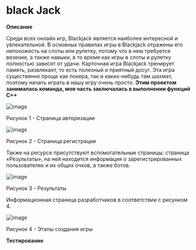 # black Jack

**Описание**

Среди всех онлайн игр, Blackjack является наиболее интересной и увлекательной. В основных правилах игры в Blackjack отражены его непохожесть на слоты или рулетку, потому что в нем требуется везение, а также навыки, в то время как игры в слоты и рулетку полностью зависят от удачи. Карточная игра Blackjack тренирует память, развлекает, то есть полезный и приятный досуг. Эта игра существенно проще как покера, так и каких-нибудь там шахмат, поэтому начать играть в нашу игру очень просто. **Этим проектом занималась команда, моя часть заключалась в выполнении функций C++** 

![image](https://user-images.githubusercontent.com/75118943/178726927-3827a646-b75c-48a3-83bc-17c8f085433a.png)

Рисунок 1 - Страница авторизации

![image](https://user-images.githubusercontent.com/75118943/178727010-ea9835f0-ba6f-43b8-9c47-703869569e48.png)

Рисунок 2 - Страница регистрации

Также на ресурсе присутствуют вспомогательные страницы: страница «Результаты», на ней находится информация о зарегистрированных пользователях и их общих очков, а также ботов. 

![image](https://user-images.githubusercontent.com/75118943/178727133-a9570ac5-507c-4506-9449-43d2b3bd5033.png)

Рисунок 3 - Результаты

Информационная страница разработчиков в соответствии с рисунком 4.

![image](https://user-images.githubusercontent.com/75118943/178727343-f47cb6ce-f898-446f-bede-df46f6649a9a.png)

Рисунок 4 - Этапы создания игры

**Тестирование**

